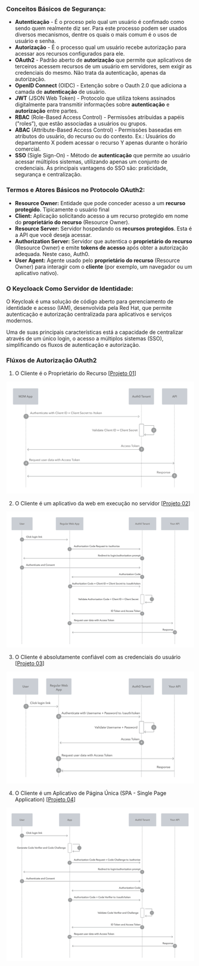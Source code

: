 ### Conceitos Básicos de Segurança:

* **Autenticação** - É o proceso pelo qual um usuário é confimado como sendo quem realmente diz ser. Para este processo podem ser usados diversos mecanismos, dentre os quais o mais comum é o usos de usuário e senha.
* **Autorização** - É o processo qual um usuário recebe autorização para acessar aos recursos configurados para ele.
* **OAuth2** - Padrão aberto de **autorização** que permite que aplicativos de terceiros acessem recursos de um usuário em servidores, sem exigir as credenciais do mesmo. Não trata da autenticação, apenas da autorização.
* **OpenID Connect** (OIDC) - Extenção sobre o Oauth 2.0 que adiciona a camada de **autenticação** de usuário.
* **JWT** (JSON Web Token) - Protocolo que utiliza tokens assinados digitalmente para transmitir informações sobre **autenticação** e **autorização** entre partes.
* **RBAC** (Role-Based Access Control) - Permissões atribuidas a papéis ("roles”), que estão associadas a usuários ou grupos.
* **ABAC** (Attribute-Based Access Control) - Permissões baseadas em atributos do usuário, do recurso ou do contexto. Ex.: Usuários do departamento X podem acessar o recurso Y apenas durante o horário comercial.
* **SSO** (Sigle Sign-On) - Método de **autenticação** que permite ao usuário acessar múltiplos sistemas, utilizando apenas um conjunto de credenciais. As principais vantagens do SSO são: praticidade, segurança e centralização.

### Termos e Atores Básicos no Protocolo OAuth2:

* **Resource Owner:** Entidade que pode conceder acesso a um **recurso protegido**. Tipicamente o usuário final
* **Client:** Aplicação solicitando acesso a um recurso protegido em nome do **proprietário do recurso** (Resource Owner).
* **Resource Server:** Servidor hospedando os **recursos protegidos**. Esta é a API que você deseja acessar.
* **Authorization Server:** Servidor que autentica o **proprietário do recurso** (Resource Owner) e emite **tokens de acesso** após obter a autorização adequada. Neste caso, Auth0.
* **User Agent:** Agente usado pelo **proprietário do recurso** (Resource Owner) para interagir com o **cliente** (por exemplo, um navegador ou um aplicativo nativo).

### O Keycloack Como Servidor de Identidade:

O Keycloak é uma solução de código aberto para gerenciamento de identidade e acesso (IAM), desenvolvida pela Red Hat, que permite autenticação e autorização centralizada para aplicativos e serviços modernos.

Uma de suas principais características está a capacidade de centralizar através de um único login, o acesso a múltiplos sistemas (SSO), simplificando os fluxos de autenticação e autorização.

### Flúxos de Autorização OAuth2

1. O Cliente é o Proprietário do Recurso [[Projeto 01](../oauth2-fluxo1)]

![IMG<span data-type=](media/fluxo1.png)

2. O Cliente é um aplicativo da web em execução no servidor [[Projeto 02](../oauth2-fluxo2)]

![IMG<span data-type=](media/fluxo2.png)

3. O Cliente é absolutamente confiável com as credenciais do usuário [[Projeto 03](../oauth2-fluxo3)]

![IMG<span data-type=](media/fluxo3.png)

4. O Cliente é um Aplicativo de Página Única (SPA - Single Page Application) [[Projeto 04](../oauth2-fluxo1)]

![IMG<span data-type=](media/fluxo4.png)
